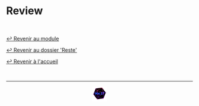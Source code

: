 # Review

<br>

[↩️ Revenir au module](https://github.com/Studio-17/Epitech-Subjects/tree/main/Reste/B-MET-XXX)

[↩️ Revenir au dossier 'Reste'](https://github.com/Studio-17/Epitech-Subjects/tree/main/Reste)

[↩️ Revenir à l'accueil](https://github.com/Studio-17/Epitech-Subjects)

<br>

---

<div align="center">

<a href="https://github.com/Studio-17" target="_blank"><img src="../../../voc17.gif" width="40"></a>

</div>